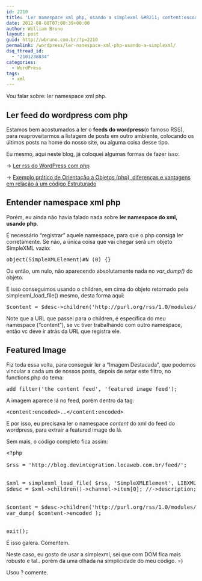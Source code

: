 ```yaml
---
id: 2210
title: 'Ler namespace xml php, usando a simplexml &#8211; content:encoded &#8211; feed WordPress'
date: 2012-08-08T07:00:39+00:00
author: William Bruno
layout: post
guid: http://wbruno.com.br/?p=2210
permalink: /wordpress/ler-namespace-xml-php-usando-a-simplexml/
dsq_thread_id:
  - "2101238834"
categories:
  - WordPress
tags:
  - xml
---
```

Vou falar sobre: ler namespace xml php.

## Ler feed do wordpress com php

Estamos bem acostumados a ler o **feeds do wordpress**(o famoso RSS), para reaproveitarmos a listagem de posts em outro ambiente, colocando os últimos posts na home do nosso site, ou alguma coisa desse tipo.
  
<!--more-->


  
Eu mesmo, aqui neste blog, já coloquei algumas formas de fazer isso:

-> [Ler rss do WordPress com php](http://wbruno.com.br/2011/06/01/ler-rss-wordpress-php/ "Ler rss do WordPress com php")

-> [Exemplo prático de Orientação a Objetos (php), diferenças e vantagens em relação à um código Estruturado](http://wbruno.com.br/2012/05/08/exemplo-pratico-de-orientacao-objetos-php-diferencas-vantagens-em-relacao-a-um-codigo-estruturado/ "Exemplo prático de Orientação a Objetos (php), diferenças e vantagens em relação à um código Estruturado")

## Entender namespace xml php

Porém, eu ainda não havia falado nada sobre **ler namespace do xml, usando php**.
  
É necessário &#8220;registrar&#8221; aquele namespace, para que o php consiga ler corretamente. Se não, a única coisa que vai chegar será um objeto SimpleXML vazio:

<pre name="code" class="php">object(SimpleXMLElement)#N (0) {}</pre>

Ou então, um nulo, não aparecendo absolutamente nada no <var>var_dump()</var> do objeto.
  
E isso conseguimos usando o children, em cima do objeto retornado pela simplexml\_load\_file() mesmo, desta forma aqui:

<pre name="code" class="php:firstLine[22]">$content = $desc->children('http://purl.org/rss/1.0/modules/content/');</pre>

Note que a URL que passei para o children, é específica do meu namespace (&#8220;content&#8221;), se vc tiver trabalhando com outro namespace, então vc deve ir atrás da URL que registra ele.

## Featured Image

Fiz toda essa volta, para conseguir ler a &#8220;Imagem Destacada&#8221;, que podemos vincular a cada um de nossos posts, depois de setar este filtro, no functions.php do tema:

<pre name="code" class="php">add_filter('the_content_feed', 'featured_image_feed');</pre>

A imagem aparece lá no feed, porém dentro da tag:

<pre name="code" class="html">&lt;content:encoded>..&lt;/content:encoded></pre>

E por isso, eu precisava ler o namespace <var>content</var> do xml do feed do wordpress, para extrair a featured image de lá.

Sem mais, o código completo fica assim:

<pre name="code" class="php">&lt;?php

$rss = 'http://blog.devintegration.locaweb.com.br/feed/';


$xml = simplexml_load_file( $rss, 'SimpleXMLElement', LIBXML_NOCDATA );
$desc = $xml->children()->channel->item[0]; //->description;


$content = $desc->children('http://purl.org/rss/1.0/modules/content/');
var_dump( $content->encoded );


exit();</pre>

É isso galera. Comentem.
  
Neste caso, eu gosto de usar a simplexml, sei que com DOM fica mais robusto e tal.. porém dá uma olhada na simplicidade do meu código. =)

Usou ? comente.